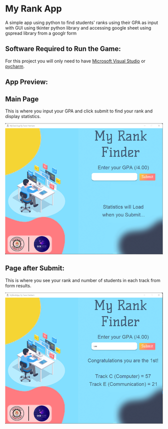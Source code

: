 # My Rank App 

A simple app using python to find students' ranks using their GPA as input with GUI using tkinter python library and accessing google sheet using gspread library from a googlr form


## Software Required to Run the Game:

For this project you will only need to have [Microsoft Visual Studio](https://visualstudio.microsoft.com/downloads/) or [pycharm](https://www.jetbrains.com/pycharm/download/#section=windows).

## App Preview:
<h2>Main Page</h2>

<p>This is where you input your GPA and click submit to find your rank and display statistics.</p>
<img src="https://github.com/fares-h-moneim/MyRankApp/blob/main/App%20preview%201.png"></img>

<h2>Page after Submit:</h2>

<p>This is where you see your rank and number of students in each track from form results.</p>
<img src="https://github.com/fares-h-moneim/MyRankApp/blob/main/App%20preview%202.png"></img>
